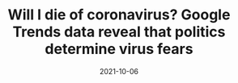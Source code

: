 ---
title: "Will I die of coronavirus? Google Trends data reveal that politics determine virus fears"
collection: publications
permalink: /publication/will_i_die_2021
date: 2021-10-06
venue: 'PLoS ONE'
paperurl: '/files/will_i_die_2021.pdf'
link: 'https://doi.org/10.1371/journal.pone.0258189'
code: 'https://doi.org/10.1371/journal.pone.0258189.s001'
citation: 'Timoneda, Joan C. and Sebastián Vallejo Vera. 2021. &quot;Will I die of coronavirus? Google Trends data reveal that politics determine virus fears.&quot; <i>PLoS ONE</i> 16(10): e0258189. doi:10.1371/journal.pone.0258189'
---